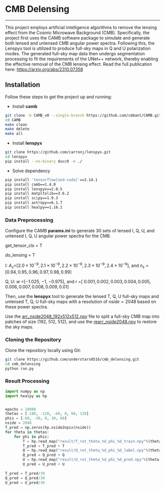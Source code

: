 # CMB Delensing

---
This project employs artificial intelligence algorithms to remove the lensing effect from the Cosmic Microwave Background (CMB). Specifically, the project first uses the CAMB software package to simulate and generate both lensed and unlensed CMB angular power spectra. Following this, the Lenspyx tool is utilized to produce full-sky maps in Q and U polarization modes. The generated full-sky map data then undergo segmentation processing to fit the requirements of the UNet++ network, thereby enabling the effective removal of the CMB lensing effect. Read the full publication here:  https://arxiv.org/abs/2310.07358



## Installation

Follow these steps to get the project up and running:

- Install $\mathbf{camb}$

```bash
git clone -b CAMB_v0 --single-branch https://github.com/cmbant/CAMB.git
cd CAMB
make clean
make delete
make all
```

- Install $\mathbf{lenspyx}$

```bash
git clone https://github.com/carronj/lenspyx.git
cd lenspyx
pip install --no-binary ducc0 -e ./
```

- Solve dependency

```bash
pip install 'tensorflow[and-cuda]'==2.14.1
pip install camb==1.4.0
pip install lenspyx==2.0.5
pip install matpltolib==3.6.2
pip install scipy==1.9.3
pip install astropy==6.1.7
pip install healpy==1.16.1
```



### Data Preprocessing

Configure the CAMB $\mathbf{params.ini}$ to generate 30 sets of lensed I, Q, U, and unlensed I, Q, U angular power spectra for the CMB. 

get_tensor_cls = T

do_lensing     = T

I: $A_s$=[$2.0\times 10^{-9},2.1\times 10^{-9},2.2\times 10^{-9},2.3\times 10^{-9},2.4\times 10^{-9}$], and $n_s$ =[$0.94, 0.95, 0.96, 0.97, 0.98, 0.99$]

Q, U:  $w$ =[$-1.025$, $-1$, $-0.975$], and $r$ =[ $0.001, 0.002, 0.003, 0.004, 0.005, 0.006, 0.007, 0.008, 0.009, 0.01$]

Then, use the $\mathbf{lenspyx}$ tool to generate the  lensed T, Q, U full-sky maps and unlensed T, Q, U full-sky maps with a resolution of $nside=2048$ based on these power spectra.

Use the [arr_nside2048_192x512x512.npy](https://drive.google.com/file/d/1Q4QOPStMdreQ2Ic0JqNF2ZLRVPnnczMX/view?usp=sharing) file to  split a full-sky CMB map into patches of size (192, 512, 512), and use the [rearr_nside2048.npy](https://drive.google.com/file/d/1WJbkHwrOCrO-HY24FCAqQi2NcWfqc6fU/view?usp=drive_link)  to restore the sky maps.



### Cloning the Repository

Clone the repository locally using Git:

```bash
git clone https://github.com/understars0516/cmb_delensing.git
cd cmb_delensing
python run.py
```





### Result Processing

```python
import numpy as np
import healpy as hp


epochs = 10000
thetas = [-180, -120, -60, 0, 60, 120]
phis = [-60, -30, 0, 30, 60]
nside = 2048
T_pred = np.zeros(hp.nside2npix(nside))
for theta in thetas:
    for phi in phis:
        T = hp.read_map("result/T_rot_theta_%d_phi_%d_train.npy"%(theta, phi))
        T_pred = T_pred + T
        Q = hp.read_map("result/Q_rot_theta_%d_phi_%d_label.npy"%(theta, phi))
        Q_pred = Q_pred + Q
        U = hp.read_map("result/U_rot_theta_%d_phi_%d_pred.npy"%(theta, phi))
        U_pred = U_pred + U
        
T_pred = T_pred/30
Q_pred = Q_pred/30
U_pred = U_pred/30


```



